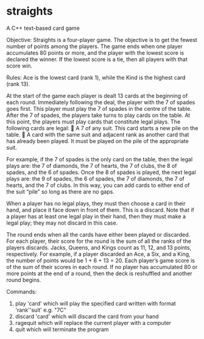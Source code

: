 # straights
A C++ text-based card game

Objective:
Straights is a four-player game. The objective is to get the fewest number of points among the players. The game ends when
one player accumulates 80 points or more, and the player with the lowest score is declared the winner. If the lowest score is a
tie, then all players with that score win.

Rules:
Ace is the lowest card (rank 1), while the Kind is the highest card (rank 13).

At the start of the game each player is dealt 13 cards at the beginning of each round. 
Immediately following the deal, the player with the 7 of spades goes first. This player must play the 7 of spades in the centre
of the table. After the 7 of spades, the players take turns to play cards on the table. At this point, the players must play cards
that constitute legal plays. The following cards are legal:
 A 7 of any suit. This card starts a new pile on the table.
 A card with the same suit and adjacent rank as another card that has already been played. It must be played on the pile
of the appropriate suit.

For example, if the 7 of spades is the only card on the table, then the legal plays are: the 7 of diamonds, the 7 of hearts,
the 7 of clubs, the 8 of spades, and the 6 of spades. Once the 8 of spades is played, the next legal plays are: the 9 of spades,
the 6 of spades, the 7 of diamonds, the 7 of hearts, and the 7 of clubs. In this way, you can add cards to either end of the suit
“pile” so long as there are no gaps.

When a player has no legal plays, they must then choose a card in their hand, and place it face down in front of them. This is a
discard. Note that if a player has at least one legal play in their hand, then they must make a legal play; they may not discard
in this case.

The round ends when all the cards have either been played or discarded. For each player, their score for the round is the sum
of all the ranks of the players discards. Jacks, Queens, and Kings count as 11, 12, and 13 points, respectively. For example, if
a player discarded an Ace, a Six, and a King, the number of points would be 1 + 6 + 13 = 20.
Each player’s game score is of the sum of their scores in each round. If no player has accumulated 80 or more points at
the end of a round, then the deck is reshuffled and another round begins.

Commands:
1. play 'card' which will play the specified card written with format 'rank''suit' e.g. "7C"
2. discard 'card' which will discard the card from your hand
3. ragequit which will replace the current player with a computer
4. quit which will terminate the program
